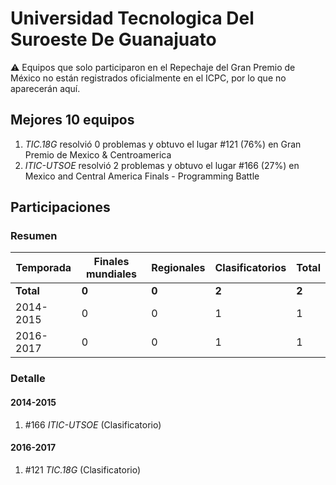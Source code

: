 # Universidad Tecnologica Del Suroeste De Guanajuato

:warning: Equipos que solo participaron en el Repechaje del Gran Premio de México no están registrados oficialmente en el ICPC, por lo que no aparecerán aquí.

## Mejores 10 equipos

1. _TIC.18G_ resolvió 0 problemas y obtuvo el lugar #121 (76%) en Gran Premio de Mexico & Centroamerica
1. _ITIC-UTSOE_ resolvió 2 problemas y obtuvo el lugar #166 (27%) en Mexico and Central America Finals - Programming Battle

## Participaciones

### Resumen

| Temporada | Finales mundiales | Regionales | Clasificatorios | Total |
| --- | --- | --- | --- | --- |
| **Total** | **0** | **0** | **2** | **2** |
| 2014-2015 | 0 | 0 | 1 | 1 |
| 2016-2017 | 0 | 0 | 1 | 1 |

### Detalle

#### 2014-2015

1. #166 _ITIC-UTSOE_ (Clasificatorio)

#### 2016-2017

1. #121 _TIC.18G_ (Clasificatorio)




